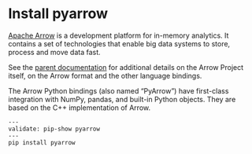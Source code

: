 # Install pyarrow

[Apache Arrow](https://arrow.apache.org/docs/index.html) is a
development platform for in-memory analytics. It contains a set of
technologies that enable big data systems to store, process and move
data fast.

See the [parent
documentation](https://arrow.apache.org/docs/index.html) for
additional details on the Arrow Project itself, on the Arrow format
and the other language bindings.

The Arrow Python bindings (also named “PyArrow”) have first-class
integration with NumPy, pandas, and built-in Python objects. They are
based on the C++ implementation of Arrow.

```shell
---
validate: pip-show pyarrow
---
pip install pyarrow
```
